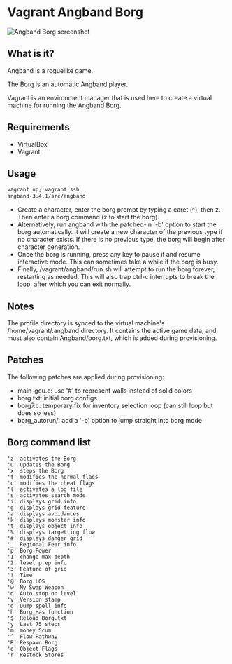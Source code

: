 # Vagrant Angband Borg

![Angband Borg screenshot](https://github.com/adamreiser/vagrant-borg/blob/master/screenshot.png)

## What is it?
Angband is a roguelike game.

The Borg is an automatic Angband player.

Vagrant is an environment manager that is used here to create a virtual machine for running the Angband Borg.

## Requirements

- VirtualBox
- Vagrant

## Usage
```bash
vagrant up; vagrant ssh
angband-3.4.1/src/angband
```
- Create a character, enter the borg prompt by typing a caret (^), then z. Then enter a borg command (z to start the borg).
- Alternatively, run angband with the patched-in '-b' option to start the borg
automatically. It will create a new character of the previous type if no
character exists. If there is no previous type, the borg will begin after
character generation.
- Once the borg is running, press any key to pause it and resume interactive
mode. This can sometimes take a while if the borg is busy.
- Finally, /vagrant/angband/run.sh will attempt to run the borg forever,
restarting as needed. This will also trap ctrl-c interrupts to break the
loop, after which you can exit normally.

## Notes

The profile directory is synced to the virtual machine's /home/vagrant/.angband directory. It contains the active game data, and must also contain Angband/borg.txt, which is added during provisioning.

## Patches

The following patches are applied during provisioning:
- main-gcu.c: use '#' to represent walls instead of solid colors
- borg.txt: initial borg configs
- borg7.c: temporary fix for inventory selection loop (can still loop
but does so less)
- borg_autorun/: add a '-b' option to jump straight into borg mode

## Borg command list
```
'z' activates the Borg
'u' updates the Borg
'x' steps the Borg
'f' modifies the normal flags
'c' modifies the cheat flags
'l' activates a log file
's' activates search mode
'i' displays grid info
'g' displays grid feature
'a' displays avoidances
'k' displays monster info
't' displays object info
'%' displays targetting flow
'#' displays danger grid
'_' Regional Fear info
'p' Borg Power
'1' change max depth
'2' level prep info
'3' Feature of grid
'!' Time
'@' Borg LOS
'w' My Swap Weapon
'q' Auto stop on level
'v' Version stamp
'd' Dump spell info
'h' Borg_Has function
'$' Reload Borg.txt
'y' Last 75 steps
'm' money Scum
'^' Flow Pathway
'R' Respawn Borg
'o' Object Flags
'r' Restock Stores
```
